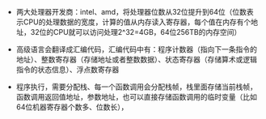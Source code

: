 * 两大处理器开发商：intel、amd，将处理器位数从32位提升到64位（位数表示CPU的处理数据的宽度，计算的值从内存读入寄存器，每个值在内存有个地址，32位的CPU就可以访问处理2^32=4GB，64位256TB的内存空间）

* 高级语言会翻译成汇编代码，汇编代码中有：程序计数器（指向下一条指令的地址）、整数寄存器（存储地址或者整数数据）、状态寄存器（存储算术或逻辑指令的状态信息）、浮点数寄存器
* 程序执行，需要分配栈、每一个函数调用会分配栈帧，栈里面存储当前栈帧，函数调用返回值地址，参数地址，也可以直接存储函数调用的临时变量（比如64位机器寄存器个数多、位数长），





